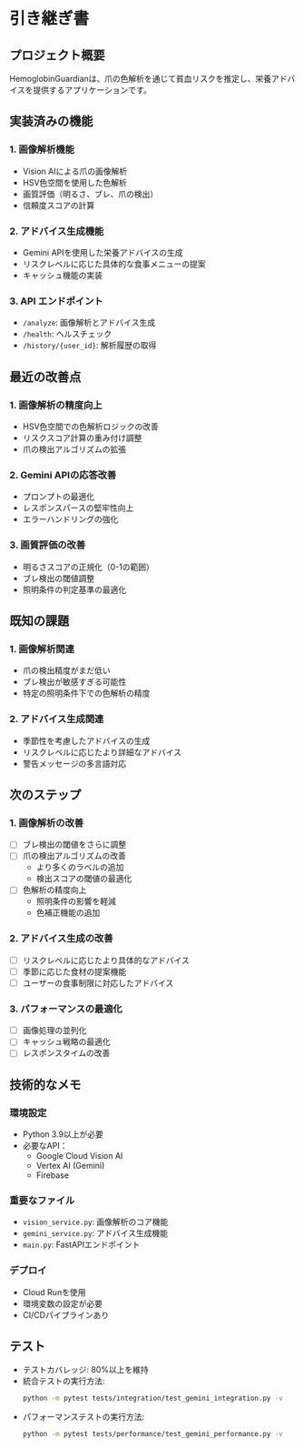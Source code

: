 # 引き継ぎ書

## プロジェクト概要
HemoglobinGuardianは、爪の色解析を通じて貧血リスクを推定し、栄養アドバイスを提供するアプリケーションです。

## 実装済みの機能

### 1. 画像解析機能
- Vision AIによる爪の画像解析
- HSV色空間を使用した色解析
- 画質評価（明るさ、ブレ、爪の検出）
- 信頼度スコアの計算

### 2. アドバイス生成機能
- Gemini APIを使用した栄養アドバイスの生成
- リスクレベルに応じた具体的な食事メニューの提案
- キャッシュ機能の実装

### 3. API エンドポイント
- `/analyze`: 画像解析とアドバイス生成
- `/health`: ヘルスチェック
- `/history/{user_id}`: 解析履歴の取得

## 最近の改善点

### 1. 画像解析の精度向上
- HSV色空間での色解析ロジックの改善
- リスクスコア計算の重み付け調整
- 爪の検出アルゴリズムの拡張

### 2. Gemini APIの応答改善
- プロンプトの最適化
- レスポンスパースの堅牢性向上
- エラーハンドリングの強化

### 3. 画質評価の改善
- 明るさスコアの正規化（0-1の範囲）
- ブレ検出の閾値調整
- 照明条件の判定基準の最適化

## 既知の課題

### 1. 画像解析関連
- 爪の検出精度がまだ低い
- ブレ検出が敏感すぎる可能性
- 特定の照明条件下での色解析の精度

### 2. アドバイス生成関連
- 季節性を考慮したアドバイスの生成
- リスクレベルに応じたより詳細なアドバイス
- 警告メッセージの多言語対応

## 次のステップ

### 1. 画像解析の改善
- [ ] ブレ検出の閾値をさらに調整
- [ ] 爪の検出アルゴリズムの改善
  - より多くのラベルの追加
  - 検出スコアの閾値の最適化
- [ ] 色解析の精度向上
  - 照明条件の影響を軽減
  - 色補正機能の追加

### 2. アドバイス生成の改善
- [ ] リスクレベルに応じたより具体的なアドバイス
- [ ] 季節に応じた食材の提案機能
- [ ] ユーザーの食事制限に対応したアドバイス

### 3. パフォーマンスの最適化
- [ ] 画像処理の並列化
- [ ] キャッシュ戦略の最適化
- [ ] レスポンスタイムの改善

## 技術的なメモ

### 環境設定
- Python 3.9以上が必要
- 必要なAPI：
  - Google Cloud Vision AI
  - Vertex AI (Gemini)
  - Firebase

### 重要なファイル
- `vision_service.py`: 画像解析のコア機能
- `gemini_service.py`: アドバイス生成機能
- `main.py`: FastAPIエンドポイント

### デプロイ
- Cloud Runを使用
- 環境変数の設定が必要
- CI/CDパイプラインあり

## テスト
- テストカバレッジ: 80%以上を維持
- 統合テストの実行方法:
  ```bash
  python -m pytest tests/integration/test_gemini_integration.py -v
  ```
- パフォーマンステストの実行方法:
  ```bash
  python -m pytest tests/performance/test_gemini_performance.py -v
  ``` 